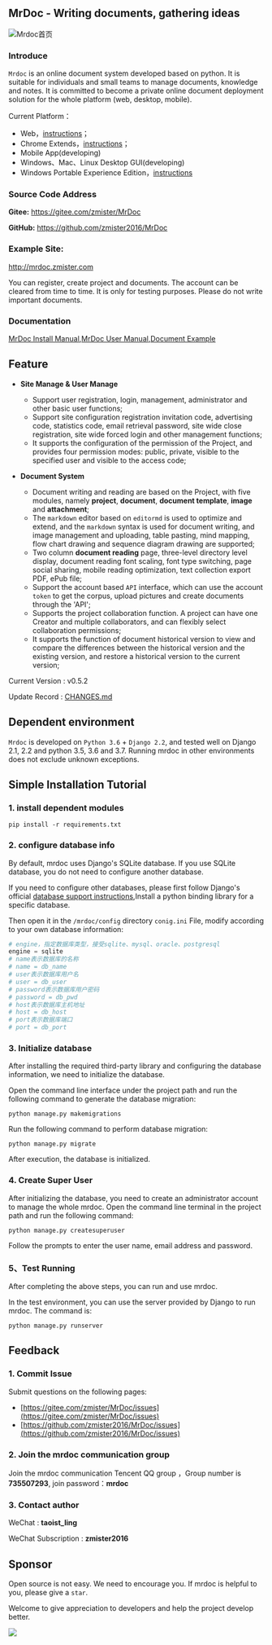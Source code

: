 ## MrDoc - Writing documents, gathering ideas

![Mrdoc首页](./captrue/mrdoc-index.png)

### Introduce

`Mrdoc` is an online document system developed based on python. It is suitable for individuals and small teams to manage documents, knowledge and notes. It is committed to become a private online document deployment solution for the whole platform (web, desktop, mobile).

Current Platform：

- Web，[instructions](http://mrdoc.zmister.com/project-7/)；
- Chrome Extends，[instructions](http://mrdoc.zmister.com/project-7/doc-243/)；
- Mobile App(developing)
- Windows、Mac、Linux Desktop GUI(developing)
- Windows Portable Experience Edition，[instructions](http://mrdoc.zmister.com/project-7/doc-249/)

### Source Code Address

**Gitee:** <https://gitee.com/zmister/MrDoc>

**GitHub:** <https://github.com/zmister2016/MrDoc>

### Example Site:

<http://mrdoc.zmister.com> 

You can register, create project and documents. The account can be cleared from time to time. It is only for testing purposes. Please do not write important documents.

### Documentation

[MrDoc Install Manual](http://mrdoc.zmister.com/project-7/),[MrDoc User Manual](http://mrdoc.zmister.com/project-54/),[Document Example](http://mrdoc.zmister.com/project-20/)

## Feature

- **Site Manage & User Manage**
    - Support user registration, login, management, administrator and other basic user functions;
    - Support site configuration registration invitation code, advertising code, statistics code, email retrieval password, site wide close registration, site wide forced login and other management functions;
    - It supports the configuration of the permission of the Project, and provides four permission modes: public, private, visible to the specified user and visible to the access code;
    
- **Document System**
    - Document writing and reading are based on the Project, with five modules, namely **project**, **document**, **document template**, **image** and **attachment**;
    - The `markdown` editor based on `editormd` is used to optimize and extend, and the `markdown` syntax is used for document writing, and image management and uploading, table pasting, mind mapping, flow chart drawing and sequence diagram drawing are supported;
    - Two column **document reading** page, three-level directory level display, document reading font scaling, font type switching, page social sharing, mobile reading optimization, text collection export PDF, ePub file;
    - Support the account based `API` interface, which can use the account `token` to get the corpus, upload pictures and create documents through the 'API';
    - Supports the project collaboration function. A project can have one Creator and multiple collaborators, and can flexibly select collaboration permissions;
    - It supports the function of document historical version to view and compare the differences between the historical version and the existing version, and restore a historical version to the current version;

Current Version : v0.5.2

Update Record : [CHANGES.md](./CHANGES.md)


## Dependent environment

`Mrdoc` is developed on `Python 3.6` + `Django 2.2`, and tested well on Django 2.1, 2.2 and python 3.5, 3.6 and 3.7. Running mrdoc in other environments does not exclude unknown exceptions.

## Simple Installation Tutorial

### 1. install dependent modules
```
pip install -r requirements.txt
```

### 2. configure database info

By default, mrdoc uses Django's SQLite database. If you use SQLite database, you do not need to configure another database.

If you need to configure other databases, please first follow Django's official [database support instructions](https://docs.djangoproject.com/zh-hans/2.2/ref/databases/),Install a python binding library for a specific database.

Then open it in the `/mrdoc/config` directory `conig.ini` File, modify according to your own database information:

```python
# engine，指定数据库类型，接受sqlite、mysql、oracle、postgresql
engine = sqlite
# name表示数据库的名称
# name = db_name
# user表示数据库用户名
# user = db_user
# password表示数据库用户密码
# password = db_pwd
# host表示数据库主机地址
# host = db_host
# port表示数据库端口
# port = db_port
```

### 3. Initialize database

After installing the required third-party library and configuring the database information, we need to initialize the database.

Open the command line interface under the project path and run the following command to generate the database migration:

```
python manage.py makemigrations 
```

Run the following command to perform database migration:

```
python manage.py migrate
```

After execution, the database is initialized.

### 4. Create Super User

After initializing the database, you need to create an administrator account to manage the whole mrdoc. Open the command line terminal in the project path and run the following command:

```
python manage.py createsuperuser
```

Follow the prompts to enter the user name, email address and password.

### 5、Test Running

After completing the above steps, you can run and use mrdoc.

In the test environment, you can use the server provided by Django to run mrdoc. The command is:

```
python manage.py runserver
```

## Feedback

### 1. Commit Issue

Submit questions on the following pages:

- [https://gitee.com/zmister/MrDoc/issues](https://gitee.com/zmister/MrDoc/issues)
- [https://github.com/zmister2016/MrDoc/issues](https://github.com/zmister2016/MrDoc/issues)

### 2. Join the mrdoc communication group

Join the mrdoc communication Tencent QQ group ，Group number is **735507293**, join password：**mrdoc**

### 3. Contact author

WeChat : **taoist_ling**

WeChat Subscription : **zmister2016**

## Sponsor

Open source is not easy. We need to encourage you. If mrdoc is helpful to you, please give a `star`.

Welcome to give appreciation to developers and help the project develop better.

![](./captrue/mrdoc-zan.png)